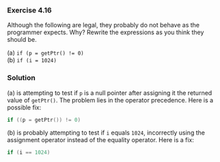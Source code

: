 ### Exercise 4.16

Although the following are legal, they probably do not behave as the programmer
expects. Why? Rewrite the expressions as you think they should be.

(a) `if (p = getPtr() != 0)`  
(b) `if (i = 1024)`

### Solution

(a) is attempting to test if `p` is a null pointer after assigning it the
returned value of `getPtr()`. The problem lies in the operator precedence. Here
is a possible fix:

```cpp
if ((p = getPtr()) != 0)
```

(b) is probably attempting to test if `i` equals `1024`, incorrectly using the
assignment operator instead of the equality operator. Here is a fix:

```cpp
if (i == 1024)
```
